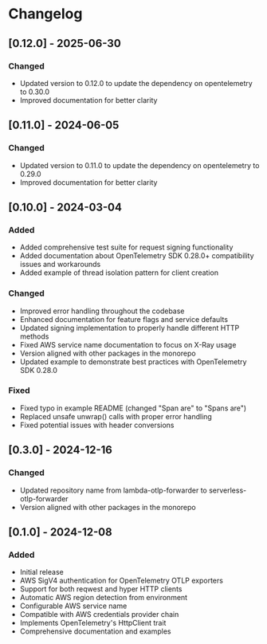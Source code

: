 # Changelog

## [0.12.0] - 2025-06-30

### Changed
- Updated version to 0.12.0 to update the dependency on opentelemetry to 0.30.0
- Improved documentation for better clarity

## [0.11.0] - 2024-06-05

### Changed
- Updated version to 0.11.0 to update the dependency on opentelemetry to 0.29.0
- Improved documentation for better clarity

## [0.10.0] - 2024-03-04

### Added
- Added comprehensive test suite for request signing functionality
- Added documentation about OpenTelemetry SDK 0.28.0+ compatibility issues and workarounds
- Added example of thread isolation pattern for client creation

### Changed
- Improved error handling throughout the codebase
- Enhanced documentation for feature flags and service defaults
- Updated signing implementation to properly handle different HTTP methods
- Fixed AWS service name documentation to focus on X-Ray usage
- Version aligned with other packages in the monorepo
- Updated example to demonstrate best practices with OpenTelemetry SDK 0.28.0

### Fixed
- Fixed typo in example README (changed "Span are" to "Spans are")
- Replaced unsafe unwrap() calls with proper error handling
- Fixed potential issues with header conversions

## [0.3.0] - 2024-12-16

### Changed
- Updated repository name from lambda-otlp-forwarder to serverless-otlp-forwarder
- Version aligned with other packages in the monorepo

## [0.1.0] - 2024-12-08

### Added
- Initial release
- AWS SigV4 authentication for OpenTelemetry OTLP exporters
- Support for both reqwest and hyper HTTP clients
- Automatic AWS region detection from environment
- Configurable AWS service name
- Compatible with AWS credentials provider chain
- Implements OpenTelemetry's HttpClient trait
- Comprehensive documentation and examples 